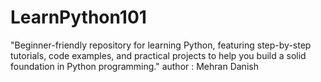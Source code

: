 # LearnPython101
"Beginner-friendly repository for learning Python, featuring step-by-step tutorials, code examples, and practical projects to help you build a solid foundation in Python programming."
author : Mehran Danish
